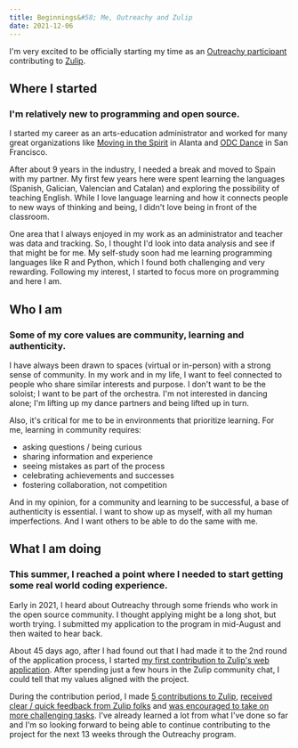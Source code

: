 ```yaml
---
title: Beginnings&#58; Me, Outreachy and Zulip
date: 2021-12-06
---
```


I'm very excited to be officially starting my time as an [Outreachy participant](https://www.outreachy.org/alums/2021-12/) contributing to [Zulip](https://zulip.com).

## Where I started
### I'm relatively new to programming and open source.
I started my career as an arts-education administrator and worked for many great organizations like [Moving in the Spirit](https://www.movinginthespirit.org/) in Alanta and [ODC Dance](https://odc.dance/) in San Francisco. 

After about 9 years in the industry, I needed a break and moved to Spain with my partner. My first few years here were spent learning the languages (Spanish, Galician, Valencian and Catalan) and exploring the possibility of teaching English. While I love language learning and how it connects people to new ways of thinking and being, I didn't love being in front of the classroom.

One area that I always enjoyed in my work as an administrator and teacher was data and tracking. So, I thought I'd look into data analysis and see if that might be for me. My self-study soon had me learning programming languages like R and Python, which I found both challenging and very rewarding. Following my interest, I started to focus more on programming and here I am.

## Who I am
### Some of my core values are community, learning and authenticity.

I have always been drawn to spaces (virtual or in-person) with a strong sense of community. In my work and in my life, I want to feel connected to people who share similar interests and purpose. I don't want to be the soloist; I want to be part of the orchestra. I'm not interested in dancing alone; I'm lifting up my dance partners and being lifted up in turn.

Also, it's critical for me to be in environments that prioritize learning. For me, learning in community requires:
* asking questions / being curious
* sharing information and experience
* seeing mistakes as part of the process
* celebrating achievements and successes
* fostering collaboration, not competition

And in my opinion, for a community and learning to be successful, a base of authenticity is essential. I want to show up as myself, with all my human imperfections. And I want others to be able to do the same with me.

## What I am doing
### This summer, I reached a point where I needed to start getting some real world coding experience.
Early in 2021, I heard about Outreachy through some friends who work in the open source community. I thought applying might be a long shot, but worth trying. I submitted my application to the program in mid-August and then waited to hear back.

About 45 days ago, after I had found out that I had made it to the 2nd round of the application process, I started [my first contribution to Zulip's web application](https://github.com/zulip/zulip/pull/19975). After spending just a few hours in the Zulip community chat, I could tell that my values aligned with the project.

During the contribution period, I made [5 contributions to Zulip](https://github.com/zulip/zulip/pull/20123), [received clear / quick feedback from Zulip folks](https://github.com/zulip/zulip/pull/20056) and [was encouraged to take on more challenging tasks](https://github.com/zulip/zulip/pull/20070). I've already learned a lot from what I've done so far and I'm so looking forward to being able to continue contributing to the project for the next 13 weeks through the Outreachy program.
